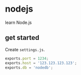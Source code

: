 # nodejs
learn Node.js

## get started
Create `settings.js`.

```js
exports.port = 1234;
exports.host = '123.123.123.123';
exports.db = 'nodedb';
```
